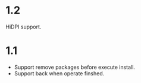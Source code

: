 # 1.2
  HiDPI support.
# 1.1
- Support remove packages before execute install.
- Support back when operate finshed.
